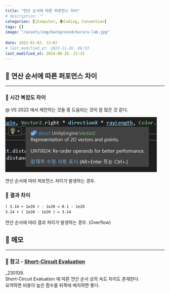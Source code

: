```yaml
---
title: "연산 순서에 따른 퍼포먼스 차이"
# description: ""
categories: [💫Computer, 🌒Coding, Convention]
tags: []
image: "/assets/img/background/kururu-lab.jpg"

date: 2022-01-02. 12:07
# last_modified_at: 2023-11-26. 06:53
last_modified_at: 2024-08-29. 21:33
---
```


## 💫 연산 순서에 따른 퍼포먼스 차이

---

### 🫧 시간 복잡도 차이

@ VS 2022 에서 제안하는 것들 중 도움되는 것이 참 많은 것 같다.  

![참고](/assets/img/post/stone/2022/220102-0000.png)

연산 순서에 따라 퍼포먼스 차이가 발생하는 경우.  

### 🫧 결과 차이

```txt
( 3.14 + 1e20 ) - 1e20 = 0.1 - 1e20
3.14 + ( 1e20 - 1e20 ) = 3.14
```

연산 순서에 따라 결과 차이가 발생하는 경우. (Overflow)  

## 💫 메모

---

### 🫧 참고 - [Short-Circuit Evaluation](/posts/Short-Circuit-Evaluation/)

_230109.  
Short-Circuit Evaluation 에 따른 연산 순서 상의 속도 차이도 존재한다.  
요약하면 비용이 높은 함수를 뒤쪽에 배치하면 좋다.  
